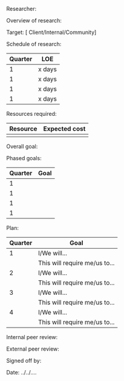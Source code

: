 Researcher:

Overview of research:

Target: [ Client/Internal/Community]

Schedule of research:

| Quarter | LOE    |
|---------|--------|
| 1       | x days |
| 1       | x days |
| 1       | x days |
| 1       | x days |

Resources required:

| Resource | Expected cost |
|----------|---------------|
|          |               |

Overall goal:

Phased goals:

| Quarter | Goal |
|---------|------|
| 1       |      |
| 1       |      |
| 1       |      |
| 1       |      |

Plan: 

| Quarter | Goal                          |
|---------|-------------------------------|
| 1       | I/We will...                  |
|         | This will require me/us to... |
| 2       | I/We will...                  |
|         | This will require me/us to... |
| 3       | I/We will...                  |
|         | This will require me/us to... |
| 4       | I/We will...                  |
|         | This will require me/us to... |

Internal peer review:

External peer review:

Signed off by:

Date: ../../....

